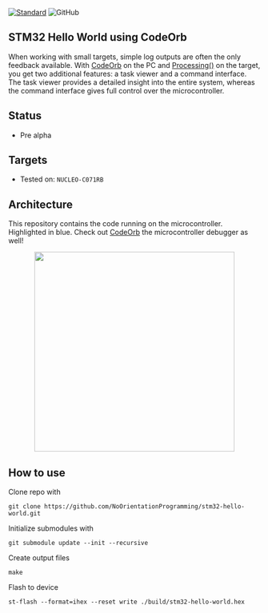 [![Standard](https://img.shields.io/badge/standard-C%2B%2B11-blue.svg?style=plastic&logo=c%2B%2B)](https://en.wikipedia.org/wiki/C%2B%2B#Standardization)
![GitHub](https://img.shields.io/github/license/NoOrientationProgramming/hello-world-stm32?style=plastic&color=blue)

## STM32 Hello World using CodeOrb

When working with small targets, simple log outputs are often the only feedback available.
With [CodeOrb](https://github.com/NoOrientationProgramming/code-orb) on the PC and
[Processing()](https://github.com/NoOrientationProgramming/ProcessingCore) on the target,
you get two additional features: a task viewer and a command interface.
The task viewer provides a detailed insight into the entire system, whereas the command interface gives full control over the microcontroller.

## Status

- Pre alpha

## Targets

- Tested on: `NUCLEO-C071RB`

## Architecture

This repository contains the code running on the microcontroller. Highlighted in blue. Check out [CodeOrb](https://github.com/NoOrientationProgramming/code-orb) the microcontroller debugger as well!

<p align="center">
  <kbd>
    <img src="https://raw.githubusercontent.com/NoOrientationProgramming/stm32-hello-world/main/doc/system/stm32-uart_3.svg" style="width: 400px; max-width:100%"/>
  </kbd>
</p>

## How to use

Clone repo with
```
git clone https://github.com/NoOrientationProgramming/stm32-hello-world.git
```

Initialize submodules with
```
git submodule update --init --recursive
```

Create output files
```
make
```

Flash to device
```
st-flash --format=ihex --reset write ./build/stm32-hello-world.hex
```

